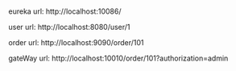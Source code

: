 ###
eureka url:
http://localhost:10086/

user url:
http://localhost:8080/user/1

order url:
http://localhost:9090/order/101

gateWay url:
http://localhost:10010/order/101?authorization=admin
